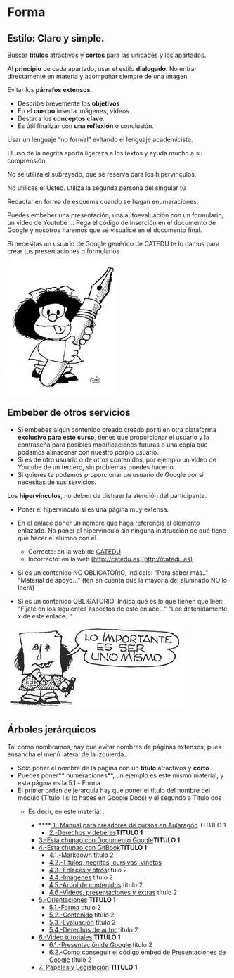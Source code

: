 # Forma

## Estilo: Claro y simple.

Buscar **títulos** atractivos y **cortos** para las unidades y los apartados.

Al **principio** de cada apartado, usar el estilo **dialogado**. No entrar directamente en materia y acompañar siempre de una imagen.

Evitar los **párrafos extensos**.

* Describe brevemente los **objetivos**
* En el **cuerpo** inserta imágenes, vídeos...
* Destaca los **conceptos clave**.
* Es útil finalizar con **una reflexión** o conclusión. 

Usar un lenguaje “no formal” evitando el lenguaje academicista.

El uso de la negrita aporta ligereza a los textos y ayuda mucho a su comprensión.

No se utiliza el subrayado, que se reserva para los hipervínculos.

No utilices el Usted. utiliza la segunda persona del singular tú

Redactar en forma de esquema cuando se hagan enumeraciones.

Puedes embeber una presentación, una autoevaluación con un formulario, un vídeo de Youtube ... Pega el código de inserción en el documento de Google y nosotros haremos que se visualice en el documento final.

Si necesitas un usuario de Google genérico de CATEDU te lo damos para crear tus presentaciones o formularios

![](img/mafalda-254x300.jpg)

## Embeber de otros servicios

* Si embebes algún contenido creado creado por ti en otra plataforma **exclusivo para este curso**, tienes que proporcionar el usuario y la contraseña para posibles modificaciones futuras o una copia que podamos almacenar con nuestro porpio usuario.
* Si es de otro usuario o de otros contenidos, por ejemplo un vídeo de Youtube de un tercero, sin problemas puedes hacerlo.
* Si quieres te podemos proporcionar un usuario de Google por si necesitas de sus servicios.

Los **hipervínculos**, no deben de distraer la atención del participante.

* Poner el hipervínculo si es una página muy extensa.
* En el enlace poner un nombre que haga referencia al elemento enlazado. No poner el hipervínculo sin ninguna instrucción de qué tiene que hacer el alumno con él.

  * Correcto: en la web de [CATEDU](http://catedu.es)
  * Incorrecto: en la web [http://catedu.es](http://catedu.es)

* Si es un contenido NO OBLIGATORIO, indícalo: "Para saber más.." "Material de apoyo..." \(ten en cuenta que la mayoría del alumnado NO lo leerá\)

* Si es un contenido OBLIGATORIO: Indica qué es lo que tienen que leer: "Fíjate en los siguientes aspectos de este enlace..." "Lee detenidamente x de este enlace..."

![](img/mafalda009.jpg)

## Árboles jerárquicos

Tal como nombramos, hay que evitar nombres de páginas extensos, pues ensancha el menú lateral de la izquierda.

* Sólo poner el nombre de la página con un **título** atractivos y **corto**
* Puedes poner** numeraciones**, un ejemplo es este mismo material, y esta página es la 5.1.- Forma
* El primer orden de jerarquía hay que poner el título del nombre del módulo \(Título 1 si lo haces en Google Docs\) y el segundo a Titulo dos
  * Es decir, en este material :
  
    * ****[ 1.-Manual para creadores de cursos en Aularagón](https://catedu.gitbooks.io/manual-de-creadores/content/index0.html) TITULO 1
        * [2.-Derechos y deberes](https://catedu.gitbooks.io/manual-de-creadores/content/derechos_y_deberes.html)**TITULO 1**
    * [3.-Está chupao con Documento Google](https://catedu.gitbooks.io/manual-de-creadores/content/est_chupao.html)**TITULO 1**
    * [4.-Esta chupao con GitBook](https://catedu.gitbooks.io/manual-de-creadores/content/esta-chupao-con-gitbook.html)**TITULO 1**
      * [4.1.-Markdown](https://catedu.gitbooks.io/manual-de-creadores/content/esta-chupao-con-gitbook/markdown.html) título 2
      * [4.2.-Títulos, negritas, cursivas, viñetas](https://catedu.gitbooks.io/manual-de-creadores/content/esta-chupao-con-gitbook/negritas-cursivas-vinetas.html)
      * [4.3.-Enlaces y otros](https://catedu.gitbooks.io/manual-de-creadores/content/otros-elementos.html)título 2
      * [4.4.-Imágenes](https://catedu.gitbooks.io/manual-de-creadores/content/imagenes.html) título 2
      * [4.5.-Arbol de contenidos](https://catedu.gitbooks.io/manual-de-creadores/content/esta-chupao-con-gitbook/arbol-de-contenidos.html) título 2
      * [4.6.-Vídeos, presentaciones y extras](https://catedu.gitbooks.io/manual-de-creadores/content/videos-presentaciones-y-extras.html)  título 2
    * [5.-Orientaciones](https://catedu.gitbooks.io/manual-de-creadores/content/orientaciones.html) **TITULO 1**
      * [5.1.-Forma](https://catedu.gitbooks.io/manual-de-creadores/content/forma.html) título 2
      * [5.2.-Contenido](https://catedu.gitbooks.io/manual-de-creadores/content/contenido.html) título 2
      * [5.3.-Evaluación](https://catedu.gitbooks.io/manual-de-creadores/content/evaluacin.html) título 2
      * [5.4.-Derechos de autor](https://catedu.gitbooks.io/manual-de-creadores/content/derechos_de_autor.html) título 2
    * [6.-Video tutoriales](https://catedu.gitbooks.io/manual-de-creadores/content/video_tutoriales.html) **TITULO 1**
      * [6.1.-Presentación de Google](https://catedu.gitbooks.io/manual-de-creadores/content/presentacin_de_google.html) título 2
      * [6.2.-Como conseguir el código embed de Presentaciones de Google](https://catedu.gitbooks.io/manual-de-creadores/content/como_conseguir_el_cdigo_embed_de_presentaciones_de_google.html) título 2
    * [7.-Papeles y Legislación](https://catedu.gitbooks.io/manual-de-creadores/content/papeles_y_legislacin.html) **TITULO 1**



